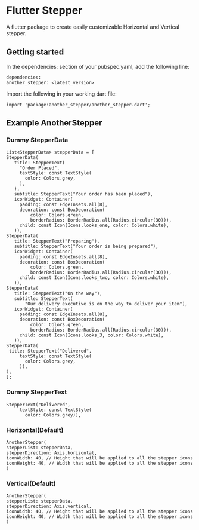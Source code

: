 # Flutter Stepper

A flutter package to create easily customizable Horizontal and Vertical stepper.

## Getting started

In the dependencies: section of your pubspec.yaml, add the following line:

   ```
   dependencies:
  another_stepper: <latest_version>
   ```

Import the following in your working dart file:

   ```
   import 'package:another_stepper/another_stepper.dart';
   ```

## Example AnotherStepper

### Dummy StepperData

   ```
   List<StepperData> stepperData = [
  StepperData(
      title: StepperText(
        "Order Placed",
        textStyle: const TextStyle(
          color: Colors.grey,
        ),
      ),
      subtitle: StepperText("Your order has been placed"),
      iconWidget: Container(
        padding: const EdgeInsets.all(8),
        decoration: const BoxDecoration(
            color: Colors.green,
            borderRadius: BorderRadius.all(Radius.circular(30))),
        child: const Icon(Icons.looks_one, color: Colors.white),
      )),
  StepperData(
      title: StepperText("Preparing"),
      subtitle: StepperText("Your order is being prepared"),
      iconWidget: Container(
        padding: const EdgeInsets.all(8),
        decoration: const BoxDecoration(
            color: Colors.green,
            borderRadius: BorderRadius.all(Radius.circular(30))),
        child: const Icon(Icons.looks_two, color: Colors.white),
      )),
  StepperData(
      title: StepperText("On the way"),
      subtitle: StepperText(
          "Our delivery executive is on the way to deliver your item"),
      iconWidget: Container(
        padding: const EdgeInsets.all(8),
        decoration: const BoxDecoration(
            color: Colors.green,
            borderRadius: BorderRadius.all(Radius.circular(30))),
        child: const Icon(Icons.looks_3, color: Colors.white),
      )),
  StepperData(
    title: StepperText("Delivered",
        textStyle: const TextStyle(
          color: Colors.grey,
        )),
  ),
];
```

### Dummy StepperText

   ```
   StepperText("Delivered",
        textStyle: const TextStyle(
          color: Colors.grey)),
   ```

### Horizontal(Default)

   ```
   AnotherStepper(
  stepperList: stepperData,
  stepperDirection: Axis.horizontal,
  iconWidth: 40, // Height that will be applied to all the stepper icons
  iconHeight: 40, // Width that will be applied to all the stepper icons
)
   ```

### Vertical(Default)

   ```
   AnotherStepper(
  stepperList: stepperData,
  stepperDirection: Axis.vertical,
  iconWidth: 40, // Height that will be applied to all the stepper icons
  iconHeight: 40, // Width that will be applied to all the stepper icons
)
```


